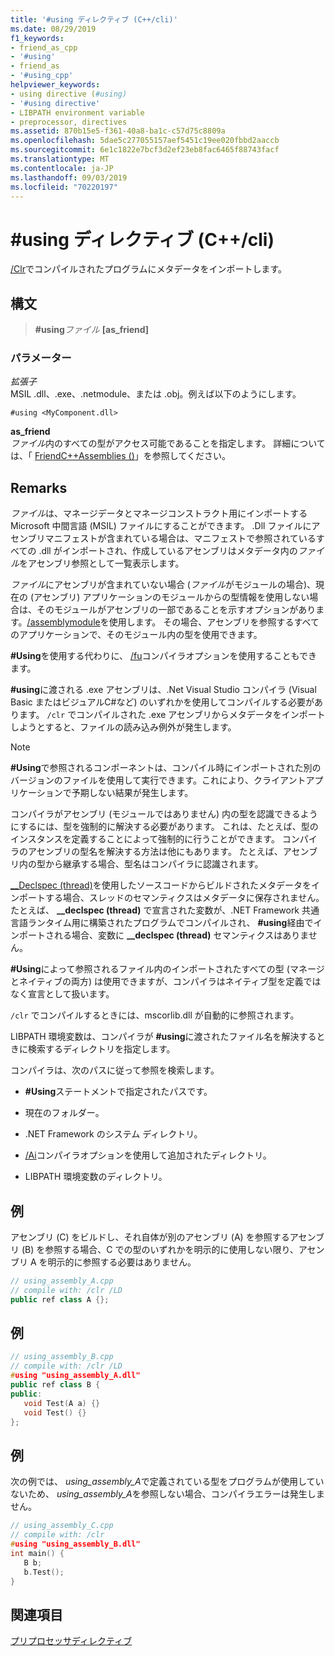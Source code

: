 ```yaml
---
title: '#using ディレクティブ (C++/cli)'
ms.date: 08/29/2019
f1_keywords:
- friend_as_cpp
- '#using'
- friend_as
- '#using_cpp'
helpviewer_keywords:
- using directive (#using)
- '#using directive'
- LIBPATH environment variable
- preprocessor, directives
ms.assetid: 870b15e5-f361-40a8-ba1c-c57d75c8809a
ms.openlocfilehash: 5dae5c277055157aef5451c19ee020fbbd2aaccb
ms.sourcegitcommit: 6e1c1822e7bcf3d2ef23eb8fac6465f88743facf
ms.translationtype: MT
ms.contentlocale: ja-JP
ms.lasthandoff: 09/03/2019
ms.locfileid: "70220197"
---
```

# <a name="using-directive-ccli"></a>#using ディレクティブ (C++/cli)

[/Clr](../build/reference/clr-common-language-runtime-compilation.md)でコンパイルされたプログラムにメタデータをインポートします。

## <a name="syntax"></a>構文

> **#using***ファイル* **[as_friend]**

### <a name="parameters"></a>パラメーター

*拡張子*\
MSIL .dll、.exe、.netmodule、または .obj。例えば以下のようにします。

`#using <MyComponent.dll>`

**as_friend**\
*ファイル*内のすべての型がアクセス可能であることを指定します。 詳細については、「 [FriendC++Assemblies ()](../dotnet/friend-assemblies-cpp.md)」を参照してください。

## <a name="remarks"></a>Remarks

*ファイル*は、マネージデータとマネージコンストラクト用にインポートする Microsoft 中間言語 (MSIL) ファイルにすることができます。 .Dll ファイルにアセンブリマニフェストが含まれている場合は、マニフェストで参照されているすべての .dll がインポートされ、作成しているアセンブリはメタデータ内の*ファイル*をアセンブリ参照として一覧表示します。

*ファイル*にアセンブリが含まれていない場合 (*ファイル*がモジュールの場合)、現在の (アセンブリ) アプリケーションのモジュールからの型情報を使用しない場合は、そのモジュールがアセンブリの一部であることを示すオプションがあります。[/assemblymodule](../build/reference/assemblymodule-add-a-msil-module-to-the-assembly.md)を使用します。 その場合、アセンブリを参照するすべてのアプリケーションで、そのモジュール内の型を使用できます。

**#Using**を使用する代わりに、 [/fu](../build/reference/fu-name-forced-hash-using-file.md)コンパイラオプションを使用することもできます。

**#using**に渡される .exe アセンブリは、.Net Visual Studio コンパイラ (Visual Basic またはビジュアルC#など) のいずれかを使用してコンパイルする必要があります。  `/clr` でコンパイルされた .exe アセンブリからメタデータをインポートしようとすると、ファイルの読み込み例外が発生します。

> [!NOTE]
> **#Using**で参照されるコンポーネントは、コンパイル時にインポートされた別のバージョンのファイルを使用して実行できます。これにより、クライアントアプリケーションで予期しない結果が発生します。

コンパイラがアセンブリ (モジュールではありません) 内の型を認識できるようにするには、型を強制的に解決する必要があります。 これは、たとえば、型のインスタンスを定義することによって強制的に行うことができます。 コンパイラのアセンブリの型名を解決する方法は他にもあります。 たとえば、アセンブリ内の型から継承する場合、型名はコンパイラに認識されます。

[__Declspec (thread)](../cpp/thread.md)を使用したソースコードからビルドされたメタデータをインポートする場合、スレッドのセマンティクスはメタデータに保存されません。 たとえば、 **__declspec (thread)** で宣言された変数が、.NET Framework 共通言語ランタイム用に構築されたプログラムでコンパイルされ、 **#using**経由でインポートされる場合、変数に **__declspec (thread)** セマンティクスはありません。

**#Using**によって参照されるファイル内のインポートされたすべての型 (マネージとネイティブの両方) は使用できますが、コンパイラはネイティブ型を定義ではなく宣言として扱います。

`/clr` でコンパイルするときには、mscorlib.dll が自動的に参照されます。

LIBPATH 環境変数は、コンパイラが **#using**に渡されたファイル名を解決するときに検索するディレクトリを指定します。

コンパイラは、次のパスに従って参照を検索します。

- **#Using**ステートメントで指定されたパスです。

- 現在のフォルダー。

- .NET Framework のシステム ディレクトリ。

- [/Ai](../build/reference/ai-specify-metadata-directories.md)コンパイラオプションを使用して追加されたディレクトリ。

- LIBPATH 環境変数のディレクトリ。

## <a name="example"></a>例

アセンブリ (C) をビルドし、それ自体が別のアセンブリ (A) を参照するアセンブリ (B) を参照する場合、C での型のいずれかを明示的に使用しない限り、アセンブリ A を明示的に参照する必要はありません。

```cpp
// using_assembly_A.cpp
// compile with: /clr /LD
public ref class A {};
```

## <a name="example"></a>例

```cpp
// using_assembly_B.cpp
// compile with: /clr /LD
#using "using_assembly_A.dll"
public ref class B {
public:
   void Test(A a) {}
   void Test() {}
};
```

## <a name="example"></a>例

次の例では、 *using_assembly_A*で定義されている型をプログラムが使用していないため、 *using_assembly_A*を参照しない場合、コンパイラエラーは発生しません。

```cpp
// using_assembly_C.cpp
// compile with: /clr
#using "using_assembly_B.dll"
int main() {
   B b;
   b.Test();
}
```

## <a name="see-also"></a>関連項目

[プリプロセッサディレクティブ](../preprocessor/preprocessor-directives.md)
